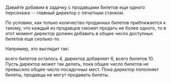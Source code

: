 Давайте добавим в задачку с продавцами билетов еще одного персонажа -- главный директор с 
печатным станком. 

По условию, как только количество проданных билетов приближается к такому, что каждый из 
продавцов сможет продать не более одного, то в этот момент директор должен добавить в общее 
число доступных билетов еще сколько-то. 

Например, это выглядит так: 

всего билетов осталось 4, директор добавляет 6, всего билетов 10.
Пусть директор может так делать, пока общее число билетов не превысило общее число посадочных мест. 
Пока директор пополняет билеты, продавцы не могут продавать билеты.
